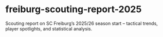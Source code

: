 # freiburg-scouting-report-2025
Scouting report on SC Freiburg’s 2025/26 season start – tactical trends, player spotlights, and statistical analysis.
